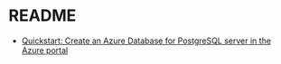 # README

- [Quickstart: Create an Azure Database for PostgreSQL server in the Azure portal](https://docs.microsoft.com/en-us/azure/postgresql/quickstart-create-server-database-portal)
